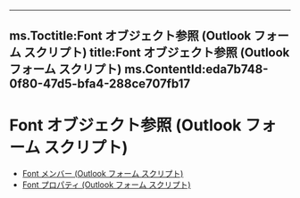 

---
ms.Toctitle:Font オブジェクト参照 (Outlook フォーム スクリプト)
title:Font オブジェクト参照 (Outlook フォーム スクリプト)
ms.ContentId:eda7b748-0f80-47d5-bfa4-288ce707fb17
---
# Font オブジェクト参照 (Outlook フォーム スクリプト)


- [Font メンバー (Outlook フォーム スクリプト)](d4cb0965-27cb-4d56-92c0-6492ab889811.md)
- [Font プロパティ (Outlook フォーム スクリプト)](f23047af-f60d-4e4d-827b-90527189de95.md)



